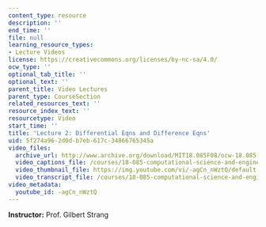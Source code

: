 ```yaml
---
content_type: resource
description: ''
end_time: ''
file: null
learning_resource_types:
- Lecture Videos
license: https://creativecommons.org/licenses/by-nc-sa/4.0/
ocw_type: ''
optional_tab_title: ''
optional_text: ''
parent_title: Video Lectures
parent_type: CourseSection
related_resources_text: ''
resource_index_text: ''
resourcetype: Video
start_time: ''
title: 'Lecture 2: Differential Eqns and Difference Eqns'
uid: 5f274a96-2d0d-b7eb-617c-34866765345a
video_files:
  archive_url: http://www.archive.org/download/MIT18.085F08/ocw-18.085-f08-lec02_300k.mp4
  video_captions_file: /courses/18-085-computational-science-and-engineering-i-fall-2008/9284175d46a35b5c97c2bdd8001963d5_-agCn_nWztQ.vtt
  video_thumbnail_file: https://img.youtube.com/vi/-agCn_nWztQ/default.jpg
  video_transcript_file: /courses/18-085-computational-science-and-engineering-i-fall-2008/f1d83f13e727a321bffdf8f54f0b90ec_-agCn_nWztQ.pdf
video_metadata:
  youtube_id: -agCn_nWztQ
---
```


**Instructor:** Prof. Gilbert Strang

